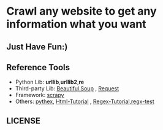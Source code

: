 # Crawl any website to get any information what you want

## Just Have Fun:)

## Reference Tools

* Python Lib: **urllib**,**urllib2**,**re**
* Third-party Lib: [Beautiful Soup](https://www.crummy.com/software/BeautifulSoup/bs4/doc.zh/) , [Request](https://github.com/request/request)
* Framework: [scrapy](http://scrapy.org/)
* Others: [pythex](http://pythex.org/), [Html-Tutorial](http://www.w3school.com.cn/) , [Regex-Tutorial](http://deerchao.net/tutorials/regex/regex.htm),[regx-test](https://regex101.com)

## LICENSE
